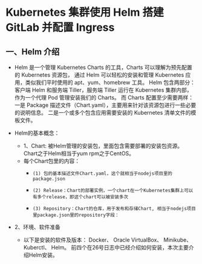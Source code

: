 # Kubernetes 集群使用 Helm 搭建 GitLab 并配置 Ingress
## 一、Helm 介绍
- Helm 是一个管理 Kubernetes Charts 的工具，Charts 可以理解为预先配置的 Kubernetes 资源包，
通过 Helm 可以轻松的安装和管理 Kubernetes 应用，类似我们平时使用的 apt、yum、homebrew 工具。
Helm 包含两部分：客户端 Helm 和服务端 Tiller，服务端 Tiller 运行在 Kubernetes 集群内部，
作为一个代理 Pod 管理安装我们的 Charts。 而 Charts 配置至少需要两样：
一是 Package 描述文件（Chart.yaml），主要用来针对该资源包进行一些必要的说明信息。
二是一个或多个包含应用需要安装的 Kubernetes 清单文件的模板文件。

- Helm的基本概念：
  -  1、Chart: 被Helm管理的安装包，里面包含需要部署的安装包资源。Chart之于Helm相当于yum rpm之于CentOS。
  -  每个Chart包里的内容：
      *     (1) 包的基本描述文件Chart.yaml，这个就相当于nodejs项目里的package.json
      *     (2) Release：Chart的部署实例，一个chart在一个Kubernetes集群上可以有多个release，即这个chart可以被安装多次
      *     (3) Repository：Chart的仓库，用于发布和存储Chart, 相当于nodejs项目里package.json里的repository字段：
- 2、环境、软件准备
  -  以下是安装的软件及版本：
    Docker、
    Oracle VirtualBox、
    Minikube、
    Kuberctl、
    Helm。
    前四个在26号日志中已经介绍如何安装，本次主要介绍Helm安装。
 

    
